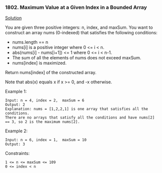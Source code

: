 ### 1802. Maximum Value at a Given Index in a Bounded Array

[Solution](https://leetcode.com/problems/maximum-value-at-a-given-index-in-a-bounded-array/editorial/)

You are given three positive integers: n, index, and maxSum. You want to construct an array nums (0-indexed) that satisfies the following conditions:

*    nums.length == n
*    nums[i] is a positive integer where 0 <= i < n.
*    abs(nums[i] - nums[i+1]) <= 1 where 0 <= i < n-1.
*    The sum of all the elements of nums does not exceed maxSum.
*    nums[index] is maximized.

Return nums[index] of the constructed array.

Note that abs(x) equals x if x >= 0, and -x otherwise.



Example 1:

    Input: n = 4, index = 2,  maxSum = 6
    Output: 2
    Explanation: nums = [1,2,2,1] is one array that satisfies all the conditions.
    There are no arrays that satisfy all the conditions and have nums[2] == 3, so 2 is the maximum nums[2].

Example 2:

    Input: n = 6, index = 1,  maxSum = 10
    Output: 3



Constraints:

    1 <= n <= maxSum <= 109
    0 <= index < n
